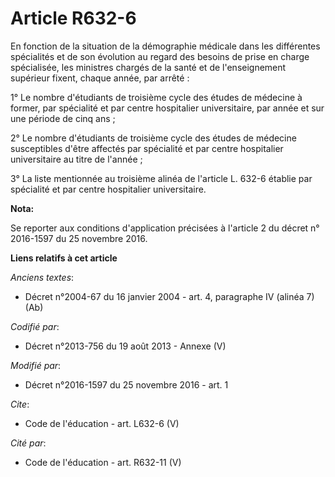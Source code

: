 # Article R632-6

En fonction de la situation de la démographie médicale dans les différentes spécialités et de son évolution au regard des
besoins de prise en charge spécialisée, les ministres chargés de la santé et de l'enseignement supérieur fixent, chaque
année, par arrêté : 

1° Le nombre d'étudiants de troisième cycle des études de médecine à former, par spécialité et par centre hospitalier
universitaire, par année et sur une période de cinq ans ; 

2° Le nombre d'étudiants de troisième cycle des études de médecine susceptibles d'être affectés par spécialité et par centre
hospitalier universitaire au titre de l'année ; 

3° La liste mentionnée au troisième alinéa de l'article L. 632-6 établie par spécialité et par centre hospitalier
universitaire.

**Nota:**

Se reporter aux conditions d'application précisées à l'article 2 du décret n° 2016-1597 du 25 novembre 2016.

**Liens relatifs à cet article**

_Anciens textes_:

  - Décret n°2004-67 du 16 janvier 2004 - art. 4, paragraphe IV (alinéa 7) (Ab)

_Codifié par_:

  - Décret n°2013-756 du 19 août 2013 -  Annexe (V)

_Modifié par_:

  - Décret n°2016-1597 du 25 novembre 2016 - art. 1

_Cite_:

  - Code de l'éducation - art. L632-6 (V)

_Cité par_:

  - Code de l'éducation - art. R632-11 (V)

